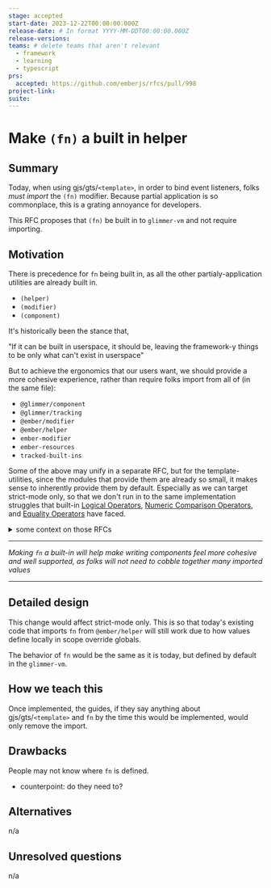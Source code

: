 ```yaml
---
stage: accepted
start-date: 2023-12-22T00:00:00.000Z
release-date: # In format YYYY-MM-DDT00:00:00.000Z
release-versions:
teams: # delete teams that aren't relevant
  - framework
  - learning
  - typescript
prs:
  accepted: https://github.com/emberjs/rfcs/pull/998
project-link:
suite: 
---
```


<!--- 
Directions for above: 

stage: Leave as is
start-date: Fill in with today's date, 2032-12-01T00:00:00.000Z
release-date: Leave as is
release-versions: Leave as is
teams: Include only the [team(s)](README.md#relevant-teams) for which this RFC applies
prs:
  accepted: Fill this in with the URL for the Proposal RFC PR
project-link: Leave as is
suite: Leave as is
-->

# Make `(fn)` a built in helper 

## Summary

Today, when using gjs/gts/`<template>`, in order to bind event listeners, folks _must import_ the `(fn)` modifier.
Because partial application is so commonplace, this is a grating annoyance for developers.

This RFC proposes that `(fn)` be built in to `glimmer-vm` and not require importing.

## Motivation

There is precedence for `fn` being built in, as all the other partialy-application utilities are already built in.

- `(helper)`
- `(modifier)`
- `(component)`

It's historically been the stance that, 

"If it can be built in userspace, it should be, leaving the framework-y things to be only what can't exist in userspace"

But to achieve the ergonomics that our users want, we should provide a more cohesive experience, rather than require folks import from all of (in the same file):
- `@glimmer/component`
- `@glimmer/tracking`
- `@ember/modifier`
- `@ember/helper`
- `ember-modifier`
- `ember-resources`
- `tracked-built-ins`

Some of the above may unify in a separate RFC, but for the template-utilities, since the modules that provide them are already so small, it makes sense to inherently provide them by default. Especially as we can target strict-mode only, so that we don't run in to the same implementation struggles that built-in [Logical Operators](https://github.com/emberjs/rfcs/pull/562), [Numeric Comparison Operators](https://github.com/emberjs/rfcs/pull/561), and [Equality Operators](https://github.com/emberjs/rfcs/pull/560) have faced.

<details><summary>some context on those RFCs</summary>

The main problem with adding default utilities without strict-mode is that it becomes very hard to implement a way for an app to incrementally, and possibly per-addon, or per-file, to adopt the default thing due to how resolution works. Every usage of the built in utility would also require a global resolution lookup (the default behavior in loose mode templates) to see if an addon is overriding the built ins -- and then, how do you opt in to the built ins, and _not_ let addons override what you want to use?

With gjs/gts/`<template>`, this is much simpler, as in strict-mode, you can check if the scope object defines the helpers, and if not, use the built in ones.

This strategy of always allowing local scope to override default-provided utilities will be a recurring theme.

</details>

---------------

_Making `fn` a built-in will help make writing components feel more cohesive and well supported, as folks will not need to cobble together many imported values_

----------------


## Detailed design

This change would affect strict-mode only. This is so that today's existing code that imports `fn` from `@ember/helper` will still work due to how values define locally in scope override globals.

The behavior of `fn` would be the same as it is today, but defined by default in the `glimmer-vm`.

## How we teach this

Once implemented, the guides, if they say anything about gjs/gts/`<template>` and `fn` by the time this would be implemented, would only remove the import.

## Drawbacks

People may not know where `fn` is defined.
- counterpoint: do they need to?

## Alternatives

n/a

## Unresolved questions

n/a
